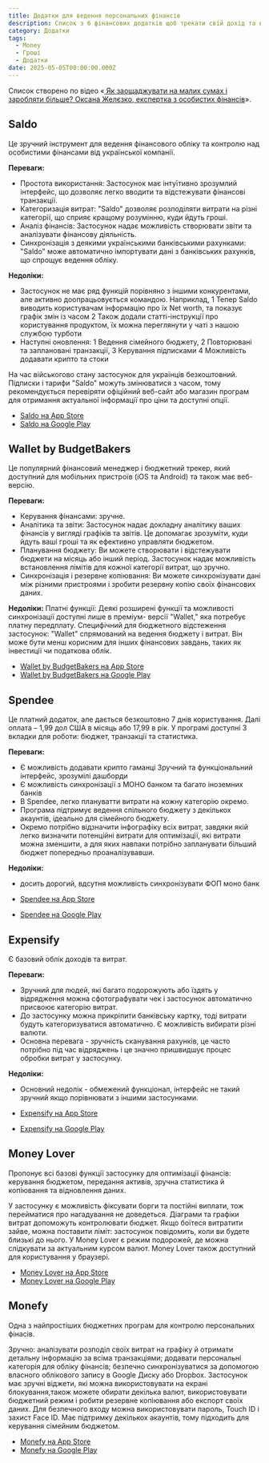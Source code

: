 ```yaml
---
title: Додатки для ведення персональних фінансів
description: Список з 6 фінансових додатків щоб трекати свій дохід та витрати
category: Додатки
tags:
  - Money
  - Гроші
  - Додатки
date: 2025-05-05T00:00:00.000Z
---
```

Список створено по відео «[
Як заощаджувати на малих сумах і заробляти більше? Оксана Желєзко, експертка з особистих фінансів](https://www.youtube.com/watch?v=P66Kp4D3rO4)».

## Saldo

Це зручний інструмент для ведення фінансового обліку та контролю над особистими фінансами
від української компанії.

**Переваги:**
- Простота використання: Застосунок має інтуїтивно зрозумлий інтерфейс, що дозволяє легко вводити та відстежувати фінансові транзакції.
- Категоризація витрат: "Saldo" дозволяє розподіляти витрати на різні категорії, що сприяє кращому розумінню, куди йдуть гроші.
- Аналіз фінансів: Застосунок надає можливість створювати звіти та аналізувати фінансову діяльність.
- Синхронізація з деякими українськими банківськими рахунками: "Saldo" може автоматично імпортувати дані з банківських рахунків, що спрощує ведення обліку.

**Недоліки:**
- Застосунок не має ряд функцій порівняно з іншими конкурентами, але активно доопрацьовується командою. Наприклад, 1 Тепер Saldo виводить користувачам інформацію про їх Net worth, та показує графік змін із часом 2 Також додали статті-інструкції про користування продуктом, їх можна переглянути у чаті з нашою службою турботи
- Наступні оновлення: 1 Ведення сімейного бюджету, 2 Повторювані та заплановані транзакції, 3 Керування підписками 4 Можливість додавати крипто та стоки

На час військогово стану застосунок для українців безкоштовний. Підписки і тарифи "Saldo" можуть змінюватися з часом, тому рекомендується перевіряти офіційний веб-сайт або магазин програм для отримання актуальної інформації про ціни та доступні опції.

- [Saldo на App Store](https://apps.apple.com/ua/app/saldo-%D0%BE%D0%B1%D0%BB%D1%96%D0%BA-%D0%B2%D0%B8%D1%82%D1%80%D0%B0%D1%82%D0%B8-%D1%96-%D0%B4%D0%BE%D1%85%D0%BE%D0%B4%D0%B8/id1593860816?l=uk)
- [Saldo на Google Play](https://play.google.com/store/apps/details?id=com.saldo.finance&hl=uk)

## Wallet by BudgetBakers

Це популярний фінансовий менеджер і бюджетний трекер, який доступний
для мобільних пристроїв (iOS та Android) та також має веб-версію.

**Переваги:**
- Керування фінансами: зручне.
- Аналітика та звіти: Застосунок надає докладну аналітику ваших фінансів у вигляді графіків та звітів. Це допомагає зрозуміти, куди йдуть ваші гроші та як ефективно управляти бюджетом.
- Планування бюджету: Ви можете створювати і відстежувати бюджети на місяць або інший період. Застосунок надає можливість встановлення лімітів для кожної категорії витрат, що зручно.
- Синхронізація і резервне копіювання: Ви можете синхронізувати дані між
різними пристроями і зробити резервну копію своїх фінансових даних.

**Недоліки:**
Платні функції: Деякі розширені функції та можливості синхронізації доступні лише в преміум-
версії "Wallet," яка потребує платну передплату.
Специфічний для бюджетного відстеження застосунок: "Wallet" спрямований на ведення бюджету і витрат. Він може бути менш корисним для інших фінансових завдань, таких як інвестиції чи податкова облік.

- [Wallet by BudgetBakers на App Store](https://apps.apple.com/us/app/wallet-daily-budget-profit/id1032467659)
- [Wallet by BudgetBakers на Google Play](https://play.google.com/store/apps/details?id=com.droid4you.application.wallet&referrer=utm_source%3Dhome_page)

## Spendee

Це платний додаток, але дається безкоштовно 7 днів користування. Далі оплата – 1,99 дол США в місяць або 17,99 в рік. У програмі доступні 3 вкладки для роботи: бюджет, транзакції та статистика.

**Переваги:**
- Є можливість додавати крипто гаманці Зручний та функціональний інтерфейс, зрозумілі дашборди
- Є можливість синхронізації з МОНО банком та багато іноземних банків
- В Spendee, легко плануватти витрати на кожну категорію окремо.
- Програма підтримує ведення спільного бюджету з декількох акаунтів, ідеально для сімейного бюджету.
- Окремо потрібно відзначити інфографіку всіх витрат, завдяки якій легко визначити потенційні витрати для оптимізації, які витрати можна зменшити, а для яких навпаки потрібно запланувати більший бюджет попередньо проаналізувавши.

**Недоліки:**
- досить дорогий, вдсутня можливість синхронізувати ФОП моно банк

- [Spendee на App Store](https://apps.apple.com/ua/app/spendee-budget-money-tracker/id635861140?l=uk)
- [Spendee на Google Play](https://play.google.com/store/apps/details?id=com.cleevio.spendee&hl=uk)

## Expensify

Є базовий облік доходів та витрат.

**Переваги:**
- Зручний для людей, які багато подорожують або їздять у відрядження можна сфотографувати чек і застосунок автоматично присвоює категорію витрат.
- До застосунку можна прикріпити банківську картку, тоді витрати будуть категоризуватися автоматично. Є можливість вибирати різні валюти.
- Основна перевага - зручність сканування рахунків, це часто потрібно під час відряджень і це значно пришвидшує процес обробки витрат у застосунку.

**Недоліки:**
- Основний недолік - обмежений функціонал, інтерфейс не такий зручний якщо порівнювати з іншими застосунками.

- [Expensify на App Store](https://apps.apple.com/us/app/wallet-daily-budget-profit/id1032467659)
- [Expensify на Google Play](https://play.google.com/store/apps/details?id=com.droid4you.application.wallet&referrer=utm_source%3Dhome_page)

## Money Lover

Пропонує всі базові функції застосунку для оптимізації фінансів: керування бюджетом, передання активів, зручна статистика й копіювання та відновлення даних.

У застосунку є можливість фіксувати борги та постійні виплати, тож перейматися про нагадування не
доведеться. Діаграми та графіки витрат допоможуть контролювати бюджет. Якщо боїтеся витратити зайве, можна поставити ліміт: застосунок повідомить, коли ви будете близькі до нього. У Money Lover є режим подорожей, де можна слідкувати за актуальним курсом валют. Money Lover також доступний для користування у браузері.

- [Money Lover на App Store](https://apps.apple.com/ua/app/money-lover-expense-manager/id486312413?l=uk)
- [Money Lover на Google Play](https://play.google.com/store/apps/details?id=com.bookmark.money&hl=uk)

## Monefy

Одна з найпростіших бюджетних програм для контролю персональних фінасів.

Зручно: аналізувати розподіл своїх витрат на графіку й отримати детальну інформацію за всіма транзакціями; додавати персональні категорія для обліку фінансів; безпечно синхронізуватися за допомогою власного облікового запису в Google Диску або Dropbox. Застосунок має зручні віджети, які можна використовувати на екрані блокування,також можете обирати декілька валют, використовувати бюджетний режим і робити резервне копіювання або експорт своїх даних. Для безпечного входу можна використовувати пароль, Touch ID і захист Face ID. Має підтримку декількох акаунтів, тому підходить для керування сімейним бюджетом.

- [Monefy на App Store](https://apps.apple.com/ru/app/monefy-%D1%83%D1%87%D0%B5%D1%82-%D1%80%D0%B0%D1%81%D1%85%D0%BE%D0%B4%D0%BE%D0%B2/id1212024409)
- [Monefy на Google Play](https://play.google.com/store/apps/details?id=com.monefy.app.lite&hl=uk)